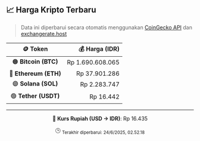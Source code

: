 

<!-- HARGA_KRIPTO -->
## 📈 Harga Kripto Terbaru

> Data ini diperbarui secara otomatis menggunakan [CoinGecko API](https://www.coingecko.com/) dan [exchangerate.host](https://exchangerate.host/)

<div align="center">

| 🪙 Token | 💰 Harga (IDR) |
|:------:|---------------:|
| 🟠 **Bitcoin (BTC)**   | Rp 1.690.608.065 |
| 🔵 **Ethereum (ETH)**  | Rp 37.901.286 |
| 🟣 **Solana (SOL)**    | Rp 2.283.747 |
| 🟢 **Tether (USDT)**   | Rp 16.442 |

---

💱 **Kurs Rupiah (USD → IDR)**: Rp 16.435

🕒 <sub>Terakhir diperbarui: 24/6/2025, 02.52.18</sub>

</div>
<!-- /HARGA_KRIPTO -->